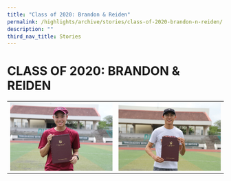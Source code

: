 ```yaml
---
title: "Class of 2020: Brandon & Reiden"
permalink: /highlights/archive/stories/class-of-2020-brandon-n-reiden/
description: ""
third_nav_title: Stories
---
```

# CLASS OF 2020: BRANDON & REIDEN

|   |   |
|---|---|
| ![](/images/Archive/Stories/Brandon.jpg)  | ![](/images/Archive/Stories/Reiden.jpg)  |